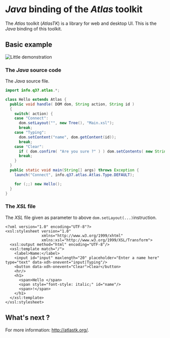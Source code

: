 # *Java* binding of the *Atlas* toolkit

The *Atlas* toolkit (*AtlasTK*) is a library for web and desktop UI. This is the *Java* binding of this toolkit.


## Basic example

![Little demonstration](http://q37.info/download/Hello.gif "A basic example")

### The *Java* source code

The *Java* source file.

```Java
import info.q37.atlas.*;

class Hello extends Atlas {
  public void handle( DOM dom, String action, String id )
  {
    switch( action) {
    case "Connect":
      dom.setLayout("", new Tree(), "Main.xsl");
      break;
    case "Typing":
      dom.setContent("name", dom.getContent(id));
      break;
    case "Clear":
      if ( dom.confirm( "Are you sure ?" ) ) dom.setContents( new String[][] { { "input", ""}, { "name", ""} } );
      break;
    }
  }
  public static void main(String[] args) throws Exception {
    launch("Connect", info.q37.atlas.Atlas.Type.DEFAULT);

    for (;;) new Hello();
  }
}
```

### The *XSL* file

The *XSL* file given as parameter to above `dom.setLayout(...)`instruction.

```XSL
<?xml version="1.0" encoding="UTF-8"?>
<xsl:stylesheet version="1.0"
                xmlns="http://www.w3.org/1999/xhtml"
                xmlns:xsl="http://www.w3.org/1999/XSL/Transform">
  <xsl:output method="html" encoding="UTF-8"/>
  <xsl:template match="/">
    <label>Name:</label>
    <input id="input" maxlength="20" placeholder="Enter a name here" type="text" data-xdh-onevent="input|Typing"/>
    <button data-xdh-onevent="Clear">Clear</button>
    <hr/>
    <h1>
      <span>Hello </span>
      <span style="font-style: italic;" id="name"/>
      <span>!</span>
    </h1>
  </xsl:template>
</xsl:stylesheet>
```

## What's next ?

For more information: <http://atlastk.org/>.
